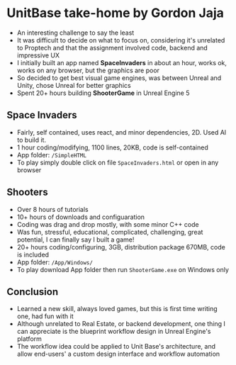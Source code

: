 # UnitBase take-home by Gordon Jaja

- An interesting challenge to say the least
- It was difficult to decide on what to focus on, considering it's unrelated to Proptech and that the assignment involved code, backend and impressive UX
- I initially built an app named **SpaceInvaders** in about an hour, works ok, works on any browser, but the graphics are poor
- So decided to get best visual game engines, was between Unreal and Unity, chose Unreal for better graphics
- Spent 20+ hours building **ShooterGame** in Unreal Engine 5

## Space Invaders

- Fairly, self contained, uses react, and minor dependencies, 2D. Used AI to build it.
- 1 hour coding/modifying, 1100 lines, 20KB, code is self-contained
- App folder: `/SimpleHTML`
- To play simply double click on file `SpaceInvaders.html` or open in any browser

## Shooters

- Over 8 hours of tutorials
- 10+ hours of downloads and configuaration
- Coding was drag and drop mostly, with some minor C++ code
- Was fun, stressful, educational, complicated, challenging, great potential, I can finally say I built a game!
- 20+ hours coding/configuring, 3GB, distribution package 670MB, code is included
- App folder: `/App/Windows/`
- To play download App folder then run `ShooterGame.exe` on Windows only

## Conclusion

- Learned a new skill, always loved games, but this is first time writing one, had fun with it
- Although unrelated to Real Estate, or backend development, one thing I can appreciate is the blueprint workflow design in Unreal Engine's platform
- The workflow idea could be applied to Unit Base's architecture, and allow end-users' a custom design interface and workflow automation
